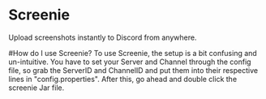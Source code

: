 # Screenie
Upload screenshots instantly to Discord from anywhere.

#How do I use Screenie?
To use Screenie, the setup is a bit confusing and un-intuitive. You have to set your Server and Channel through the config file, so grab the ServerID and ChannelID and put them into their respective lines in "config.properties". After this, go ahead and double click the screenie Jar file.
